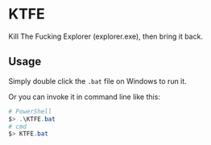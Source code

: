 # KTFE

Kill The Fucking Explorer (explorer.exe), then bring it back.

## Usage

Simply double click the `.bat` file on Windows to run it.

Or you can invoke it in command line like this:

```powershell
# PowerShell
$> .\KTFE.bat
# cmd
$> KTFE.bat
```
